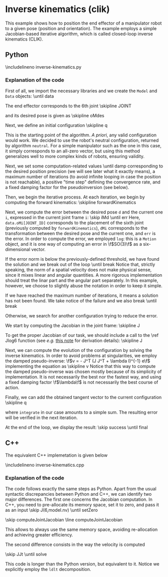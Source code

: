 # Inverse kinematics (clik)

This example shows how to position the end effector of a manipulator robot to a given pose (position and orientation).
The example employs a simple Jacobian-based iterative algorithm, which is called closed-loop inverse kinematics (CLIK).

## Python
\includelineno inverse-kinematics.py

### Explanation of the code
First of all, we import the necessary libraries and we create the `Model` and `Data` objects:
\until data

The end effector corresponds to the 6th joint
\skipline JOINT

and its desired pose is given as
\skipline oMdes

Next, we define an initial configuration
\skipline q

This is the starting point of the algorithm. *A priori*, any valid configuration would work.
We decided to use the robot's neutral configuration, returned by algorithm `neutral`.
For a simple manipulator such as the one in this case, it simply corresponds to an all-zero vector,
but using this method generalizes well to more complex kinds of robots, ensuring validity.

Next, we set some computation-related values
\until damp
corresponding to the desired position precision (we will see later what it exactly means),
a maximum number of iterations (to avoid infinite looping in case the position is not reachable),
a positive "time step" defining the convergence rate,
and a fixed damping factor for the pseudoinversion (see below).

Then, we begin the iterative process.
At each iteration, we begin by computing the forward kinematics:
\skipline forwardKinematics

Next, we compute the error between the desired pose ``d`` and the current one ``i``, expressed in the current joint frame ``i``:
\skip iMd
\until err
Here, `data.oMi[JOINT_ID]` corresponds to the placement of the sixth joint (previously computed by `forwardKinematics`),
`dMi` corresponds to the transformation between the desired pose and the current one, and `err` is the error.
In order to compute the error, we employed `log`: this is a `Motion` object, and it is one way of computing an error in \f$SO(3)\f$ as a six-dimensional vector.

If the error norm is below the previously-defined threshold, we have found the solution and we break out of the loop
\until break
Notice that, strictly speaking, the norm of a spatial velocity does not make physical sense, since it mixes linear and angular quantities.
A more rigorous implementation should treat the linar part and the angular part separately.
In this example, however, we choose to slightly abuse the notation in order to keep it simple.

If we have reached the maximum number of iterations, it means a solution has not been found. We take notice of the failure and we also break
\until break

Otherwise, we search for another configuration trying to reduce the error.

We start by computing the Jacobian in the joint frame:
\skipline J

To get the proper Jacobian of our task, we should include a call to the \ref Jlog6 function (see *e.g.* [this note](https://scaron.info/robotics/jacobian-of-a-kinematic-task-and-derivatives-on-manifolds.html) for derivation details):
\skipline J

Next, we can compute the evolution of the configuration by solving the inverse kinematics.
In order to avoid problems at singularities, we employ the damped pseudo-inverse:
\f$v = - J^T (J J^T + \lambda I)^{-1} e\f$
implementing the equation as
\skipline v
Notice that this way to compute the damped pseudo-inverse was chosen mostly because of its simplicity of implementation.
It is not necessarily the best nor the fastest way,
and using a fixed damping factor \f$\lambda\f$ is not necessarily the best course of action.

Finally, we can add the obtained tangent vector to the current configuration
\skipline q

where `integrate` in our case amounts to a simple sum. The resulting error will be verified in the next iteration.

At the end of the loop, we display the result:
\skip success
\until final

## C++
The equivalent C++ implemetation is given below

\includelineno inverse-kinematics.cpp

### Explanation of the code
The code follows exactly the same steps as Python.
Apart from the usual syntactic discrepancies between Python and C++, we can identify two major differences.
The first one concerns the Jacobian computation. In C++, you need to pre-allocate its memory space, set it to zero, and pass it as an input
\skip J(6,model.nv)
\until setZero

\skip computeJointJacobian
\line computeJointJacobian

This allows to always use the same memory space, avoiding re-allocation and achieving greater efficiency.

The second difference consists in the way the velocity is computed

\skip JJt
\until solve

This code is longer than the Python version, but equivalent to it. Notice we explicitly employ the `ldlt` decomposition.
